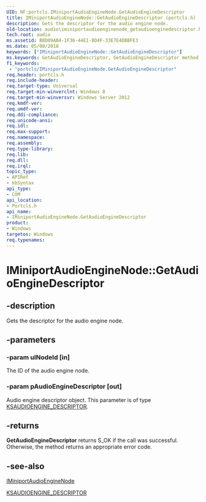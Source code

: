 ```yaml
---
UID: NF:portcls.IMiniportAudioEngineNode.GetAudioEngineDescriptor
title: IMiniportAudioEngineNode::GetAudioEngineDescriptor (portcls.h)
description: Gets the descriptor for the audio engine node.
old-location: audio\iminiportaudioenginenode_getaudioenginedescriptor.htm
tech.root: audio
ms.assetid: B8D09AB4-1F36-44E1-8D4F-33E7E4DBBFE3
ms.date: 05/08/2018
keywords: ["IMiniportAudioEngineNode::GetAudioEngineDescriptor"]
ms.keywords: GetAudioEngineDescriptor, GetAudioEngineDescriptor method [Audio Devices], GetAudioEngineDescriptor method [Audio Devices],IMiniportAudioEngineNode interface, IMiniportAudioEngineNode interface [Audio Devices],GetAudioEngineDescriptor method, IMiniportAudioEngineNode.GetAudioEngineDescriptor, IMiniportAudioEngineNode::GetAudioEngineDescriptor, audio.iminiportaudioenginenode_getaudioenginedescriptor, portcls/IMiniportAudioEngineNode::GetAudioEngineDescriptor
f1_keywords:
 - "portcls/IMiniportAudioEngineNode.GetAudioEngineDescriptor"
req.header: portcls.h
req.include-header: 
req.target-type: Universal
req.target-min-winverclnt: Windows 8
req.target-min-winversvr: Windows Server 2012
req.kmdf-ver: 
req.umdf-ver: 
req.ddi-compliance: 
req.unicode-ansi: 
req.idl: 
req.max-support: 
req.namespace: 
req.assembly: 
req.type-library: 
req.lib: 
req.dll: 
req.irql: 
topic_type:
- APIRef
- kbSyntax
api_type:
- COM
api_location:
- Portcls.h
api_name:
- IMiniportAudioEngineNode.GetAudioEngineDescriptor
product:
- Windows
targetos: Windows
req.typenames: 
---
```


# IMiniportAudioEngineNode::GetAudioEngineDescriptor


## -description


Gets the descriptor for the audio engine node.


## -parameters




### -param ulNodeId [in]

The ID of the audio engine node.


### -param pAudioEngineDescriptor [out]

Audio engine descriptor object. This parameter is of type <a href="https://docs.microsoft.com/windows-hardware/drivers/ddi/ksmedia/ns-ksmedia-_tagksaudioengine_descriptor">KSAUDIOENGINE_DESCRIPTOR</a>.


## -returns



<b>GetAudioEngineDescriptor</b> returns S_OK if the call was successful. Otherwise, the method returns an appropriate error code.




## -see-also




<a href="https://docs.microsoft.com/windows-hardware/drivers/ddi/portcls/nn-portcls-iminiportaudioenginenode">IMiniportAudioEngineNode</a>



<a href="https://docs.microsoft.com/windows-hardware/drivers/ddi/ksmedia/ns-ksmedia-_tagksaudioengine_descriptor">KSAUDIOENGINE_DESCRIPTOR</a>
 

 

